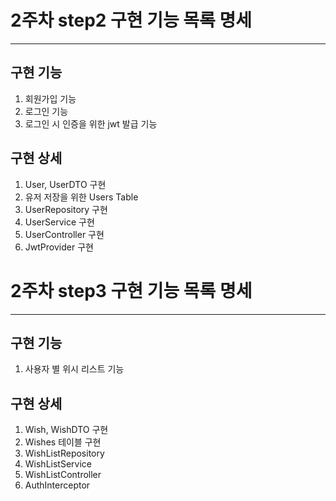 # 2주차 step2 구현 기능 목록 명세

---

## 구현 기능

1. 회원가입 기능
2. 로그인 기능
3. 로그인 시 인증을 위한 jwt 발급 기능

## 구현 상세

1. User, UserDTO 구현
2. 유저 저장을 위한 Users Table
3. UserRepository 구현
4. UserService 구현
5. UserController 구현
6. JwtProvider 구현

# 2주차 step3 구현 기능 목록 명세

---

## 구현 기능

1. 사용자 별 위시 리스트 기능

## 구현 상세

1. Wish, WishDTO 구현
2. Wishes 테이블 구현
3. WishListRepository
4. WishListService
5. WishListController
6. AuthInterceptor
